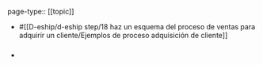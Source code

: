 page-type:: [[topic]]

- #[[D-eship/d-eship step/18 haz un esquema del proceso de ventas para adquirir un cliente/Ejemplos de proceso adquisición de cliente]]

- ### 



